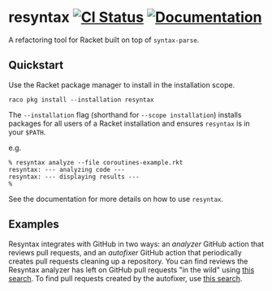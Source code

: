 # resyntax [![CI Status][ci-status-badge]][ci-status] [![Documentation][docs-badge]][docs]

A refactoring tool for Racket built on top of `syntax-parse`.

[ci-status]: https://github.com/jackfirth/resyntax/actions
[ci-status-badge]: https://github.com/jackfirth/resyntax/workflows/CI/badge.svg
[docs]: https://docs.racket-lang.org/resyntax/index.html
[docs-badge]: https://img.shields.io/badge/docs-published-blue.svg

## Quickstart

Use the Racket package manager to install in the installation scope.  
```
raco pkg install --installation resyntax
```
The `--installation` flag (shorthand for `--scope installation`) installs packages for all users of a Racket installation and ensures `resyntax` is in your `$PATH`. 

e.g. 
```
% resyntax analyze --file coroutines-example.rkt
resyntax: --- analyzing code ---
resyntax: --- displaying results ---
%
```

See the documentation for more details on how to use `resyntax`.

## Examples

Resyntax integrates with GitHub in two ways: an _analyzer_ GitHub action that reviews pull requests, and an _autofixer_ GitHub action that periodically creates pull requests cleaning up a repository. You can find reviews the Resyntax analyzer has left on GitHub pull requests "in the wild" using [this search](https://github.com/search?q=%22Resyntax%20analyzed%22%20%22added%20suggestions%22%20in%3Acomments%20is%3Apr%20sort%3Aupdated%20&type=pullrequests). To find pull requests created by the autofixer, use [this search](https://github.com/search?q=author%3Aapp%2Fresyntax-ci&type=pullrequests).
